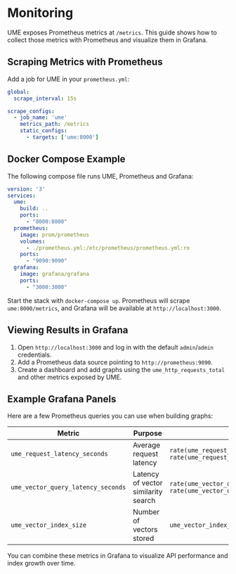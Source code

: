 # Monitoring

UME exposes Prometheus metrics at `/metrics`. This guide shows how to collect
those metrics with Prometheus and visualize them in Grafana.

## Scraping Metrics with Prometheus

Add a job for UME in your `prometheus.yml`:

```yaml
global:
  scrape_interval: 15s

scrape_configs:
  - job_name: 'ume'
    metrics_path: /metrics
    static_configs:
      - targets: ['ume:8000']
```

## Docker Compose Example

The following compose file runs UME, Prometheus and Grafana:

```yaml
version: '3'
services:
  ume:
    build: ..
    ports:
      - "8000:8000"
  prometheus:
    image: prom/prometheus
    volumes:
      - ./prometheus.yml:/etc/prometheus/prometheus.yml:ro
    ports:
      - "9090:9090"
  grafana:
    image: grafana/grafana
    ports:
      - "3000:3000"
```

Start the stack with `docker-compose up`. Prometheus will scrape
`ume:8000/metrics`, and Grafana will be available at `http://localhost:3000`.

## Viewing Results in Grafana

1. Open `http://localhost:3000` and log in with the default `admin`/`admin`
   credentials.
2. Add a Prometheus data source pointing to `http://prometheus:9090`.
3. Create a dashboard and add graphs using the `ume_http_requests_total` and
   other metrics exposed by UME.

## Example Grafana Panels

Here are a few Prometheus queries you can use when building graphs:

| Metric | Purpose | Example Query |
| ------ | ------- | ------------- |
| `ume_request_latency_seconds` | Average request latency | `rate(ume_request_latency_seconds_sum[5m]) / rate(ume_request_latency_seconds_count[5m])` |
| `ume_vector_query_latency_seconds` | Latency of vector similarity search | `rate(ume_vector_query_latency_seconds_sum[5m]) / rate(ume_vector_query_latency_seconds_count[5m])` |
| `ume_vector_index_size` | Number of vectors stored | `ume_vector_index_size` |

You can combine these metrics in Grafana to visualize API performance and index
growth over time.
